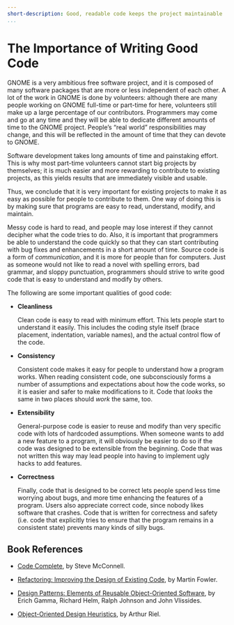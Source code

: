 ```yaml
---
short-description: Good, readable code keeps the project maintainable
...
```


# The Importance of Writing Good Code

GNOME is a very ambitious free software project, and it is composed of
many software packages that are more or less independent of each other.
A lot of the work in GNOME is done by volunteers: although there are
many people working on GNOME full-time or part-time for here, volunteers
still make up a large percentage of our contributors. Programmers may
come and go at any time and they will be able to dedicate different
amounts of time to the GNOME project. People’s “real world”
responsibilities may change, and this will be reflected in the amount of
time that they can devote to GNOME.

Software development takes long amounts of time and painstaking effort.
This is why most part-time volunteers cannot start big projects by
themselves; it is much easier and more rewarding to contribute to
existing projects, as this yields results that are immediately visible
and usable.

Thus, we conclude that it is very important for existing projects to
make it as easy as possible for people to contribute to them. One way of
doing this is by making sure that programs are easy to read, understand,
modify, and maintain.

Messy code is hard to read, and people may lose interest if they cannot
decipher what the code tries to do. Also, it is important that
programmers be able to understand the code quickly so that they can
start contributing with bug fixes and enhancements in a short amount of
time. Source code is a form of *communication*, and it is more for
people than for computers. Just as someone would not like to read a
novel with spelling errors, bad grammar, and sloppy punctuation,
programmers should strive to write good code that is easy to understand
and modify by others.

The following are some important qualities of good code:

- **Cleanliness**

  Clean code is easy to read with minimum effort. This lets people start
  to understand it easily. This includes the coding style itself (brace
  placement, indentation, variable names), and the actual control flow of
  the code.

- **Consistency**

  Consistent code makes it easy for people to understand how a program
  works. When reading consistent code, one subconsciously forms a number
  of assumptions and expectations about how the code works, so it is
  easier and safer to make modifications to it. Code that *looks* the same
  in two places should *work* the same, too.

- **Extensibility**

  General-purpose code is easier to reuse and modify than very specific
  code with lots of hardcoded assumptions. When someone wants to add a new
  feature to a program, it will obviously be easier to do so if the code
  was designed to be extensible from the beginning. Code that was not
  written this way may lead people into having to implement ugly hacks to
  add features.

- **Correctness**

  Finally, code that is designed to be correct lets people spend less time
  worrying about bugs, and more time enhancing the features of a program.
  Users also appreciate correct code, since nobody likes software that
  crashes. Code that is written for correctness and safety (i.e. code that
  explicitly tries to ensure that the program remains in a consistent
  state) prevents many kinds of silly bugs.

## Book References

  - [Code Complete](http://www.cc2e.com), by Steve McConnell.

  - [Refactoring: Improving the Design of Existing
    Code](http://martinfowler.com/books/refactoring.html), by Martin
    Fowler.

  - [Design Patterns: Elements of Reusable Object-Oriented
    Software](http://en.wikipedia.org/wiki/Design_Patterns), by Erich
    Gamma, Richard Helm, Ralph Johnson and John Vlissides.

  - [Object-Oriented Design
    Heuristics](http://astore.amazon.com/gnomestore-20/detail/020163385X),
    by Arthur Riel.
